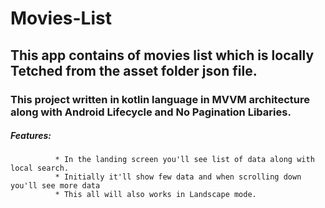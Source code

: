 # Movies-List
## This app contains of movies list which is locally Tetched from the asset folder json file.
### This project written in kotlin language in MVVM architecture along with Android Lifecycle and No Pagination Libaries.
##### Features: 
              * In the landing screen you'll see list of data along with local search.
              * Initially it'll show few data and when scrolling down you'll see more data
              * This all will also works in Landscape mode.
